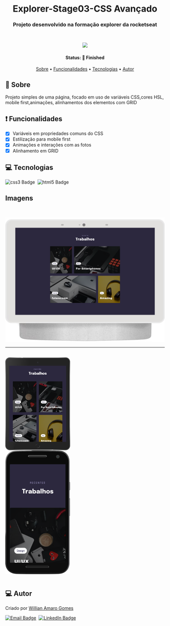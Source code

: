 <h1 align="center">
	Explorer-Stage03-CSS Avançado
</h1>

<h3 align="center">
	Projeto desenvolvido na  formação explorer da rocketseat
</h3>&nbsp;

<p align="center">
	<img src="https://img.shields.io/badge/PRs-welcome-brightgreen.svg?style=flat-square"/>
</p>

<h4 align="center">
	Status: 🚀 Finished
</h4>

<p align="center">
	<a href="#sobre">Sobre</a> •
	<a href="#funcionalidades">Funcionalidades</a> •
	<a href="#tecnologias">Tecnologias</a> •
	<a href="#autor">Autor</a> 
</p>

## 📌 Sobre

Projeto simples de uma página, focado em uso de variáveis CSS,cores HSL, mobile first,animações, alinhamentos dos elementos com GRID

## ❗ Funcionalidades

- [x] Variáveis em propriedades comuns do CSS
- [x] Estilização para mobile first
- [x] Animações e interações com as fotos
- [x] Alinhamento em GRID

## 💻 Tecnologias

<img src="https://img.shields.io/badge/Css3-05122A?style=flat&logo=css3" alt="css3 Badge" height="25">&nbsp;
<img src="https://img.shields.io/badge/Html5-05122A?style=flat&logo=html5" alt="html5 Badge" height="25">&nbsp;

## Imagens
<br/>
<p align="center">
<img src="./gitImg/127.0.0.1_5500_Projeto03_(Nest Hub Max) (1).png" width="600"/>
</p>

<hr/>
<br/>
<div style="display:grid;grid-template-columns:1fr 1fr;">
<img src="./gitImg/127.0.0.1_5500_Projeto03_(iPad).png"width="400"/>&nbsp;&nbsp;&nbsp;&nbsp;&nbsp;&nbsp;&nbsp;&nbsp;&nbsp;&nbsp;&nbsp;&nbsp;&nbsp;&nbsp;&nbsp;&nbsp;&nbsp;&nbsp;&nbsp;&nbsp;&nbsp;&nbsp;&nbsp;&nbsp;&nbsp;&nbsp;&nbsp;&nbsp;&nbsp;&nbsp;&nbsp;&nbsp;&nbsp;&nbsp;&nbsp;&nbsp;&nbsp;&nbsp;&nbsp;&nbsp;&nbsp;&nbsp;&nbsp;&nbsp;&nbsp;&nbsp;&nbsp;&nbsp;&nbsp;&nbsp;&nbsp;&nbsp;&nbsp;&nbsp;&nbsp;&nbsp;&nbsp;&nbsp;&nbsp;&nbsp;&nbsp;&nbsp;&nbsp;&nbsp;&nbsp;&nbsp;&nbsp;&nbsp;&nbsp;&nbsp;&nbsp;&nbsp;&nbsp;&nbsp;&nbsp;&nbsp;
<img src="./gitImg/127.0.0.1_5500_Projeto03_(Moto G4).png"width="300"/>
</div>
<br/>

## 💻 Autor

Criado por [Willian Amaro Gomes](https://github.com/williangomesdev)

<a href="mailto:willianamaroti@gmail.com" target="_blank"><img src="https://img.shields.io/badge/willianamaroti@gmail.com-D14836?style=flat&logo=gmail&logoColor=white" alt="Email Badge" height="25"></a>&nbsp;
<a href="https://www.linkedin.com/in/williangomesdev" target="_blank"><img src="https://img.shields.io/badge/williangomesdev-0077B5?style=flat&logo=linkedin&logoColor=white" alt="LinkedIn Badge" height="25"></a>&nbsp;
<br clear="left"/>
